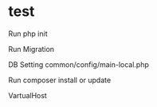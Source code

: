 # test

Run php init

Run Migration

DB Setting
common/config/main-local.php

Run composer install or update

VartualHost
